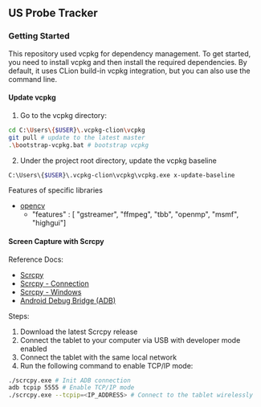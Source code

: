 ## US Probe Tracker

### Getting Started

This repository used vcpkg for dependency management. To get started, you need to install vcpkg and then install the
required dependencies. By default, it uses CLion build-in vcpkg integration, but you can also use the command line.

#### Update vcpkg

1. Go to the vcpkg directory:

```bash
cd C:\Users\{$USER}\.vcpkg-clion\vcpkg
git pull # update to the latest master
.\bootstrap-vcpkg.bat # bootstrap vcpkg
```

2. Under the project root directory, update the vcpkg baseline

```bash
C:\Users\{$USER}\.vcpkg-clion\vcpkg\vcpkg.exe x-update-baseline
```

Features of specific libraries
- [opencv](https://vcpkg.io/en/package/opencv)
  - "features" : [ "gstreamer", "ffmpeg", "tbb", "openmp", "msmf", "highgui"]

#### Screen Capture with Scrcpy

Reference Docs:
- [Scrcpy](https://github.com/Genymobile/scrcpy/tree/master)
- [Scrcpy - Connection](https://github.com/Genymobile/scrcpy/blob/master/doc/connection.md#tcpip-wireless)
- [Scrcpy - Windows](https://github.com/Genymobile/scrcpy/blob/master/doc/windows.md#run)
- [Android Debug Bridge (ADB)](https://developer.android.com/tools/adb#wireless)

Steps:
1. Download the latest Scrcpy release
2. Connect the tablet to your computer via USB with developer mode enabled
3. Connect the tablet with the same local network
4. Run the following command to enable TCP/IP mode:

```bash
./scrcpy.exe # Init ADB connection
adb tcpip 5555 # Enable TCP/IP mode
./scrcpy.exe --tcpip=<IP_ADDRESS> # Connect to the tablet wirelessly
```